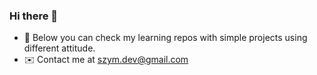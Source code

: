 ### Hi there 👋

- 🔭 Below you can check my learning repos with simple projects using different attitude.
- ✉️ Contact me at <a href=mailto:szym.dev@gmail.com>szym.dev@gmail.com</a>

<a href="https://www.linkedin.com/in/szymongorowski/" class="fa fa-linkedin"></a>
<a href="https://apps.apple.com/pl/developer/szymon-gorowski/id1633125776?l=pl" class="fa fa-apple"></a>
